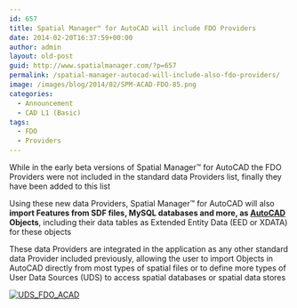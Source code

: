 ```yaml
---
id: 657
title: Spatial Manager™ for AutoCAD will include FDO Providers
date: 2014-02-20T16:37:59+00:00
author: admin
layout: old-post
guid: http://www.spatialmanager.com/?p=657
permalink: /spatial-manager-autocad-will-include-also-fdo-providers/
image: /images/blog/2014/02/SPM-ACAD-FDO-85.png
categories:
  - Announcement
  - CAD L1 (Basic)
tags:
  - FDO
  - Providers
---
```

While in the early beta versions of Spatial Manager™ for AutoCAD the FDO Providers were not included in the standard data Providers list, finally they have been added to this list<!--more-->

Using these new data Providers, Spatial Manager™ for AutoCAD will also **import Features from SDF files, MySQL databases and more, as <a title="Autodesk" href="http://www.autodesk.com/" target="_blank" rel="nofollow">AutoCAD</a> Objects**, including their data tables as Extended Entity Data (EED or XDATA) for these objects

These data Providers are integrated in the application as any other standard data Provider included previously, allowing the user to import Objects in AutoCAD directly from most types of spatial files or to define more types of User Data Sources (UDS) to access spatial databases or spatial data stores
  
<a href="/images/blog/2014/02/UDS_FDO_ACAD.png" target="_blank" rel="nofollow"><img src="/images/blog/2014/02/UDS_FDO_ACAD-273x300.png" alt="UDS_FDO_ACAD" width="273" height="300" srcset="/images/blog/2014/02/UDS_FDO_ACAD-273x300.png 273w, /images/blog/2014/02/UDS_FDO_ACAD.png 567w" sizes="(max-width: 273px) 100vw, 273px" /></a>